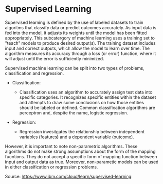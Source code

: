 # Supervised Learning

Supervised learning is defined by the use of labeled datasets to train algoritms that classify data or predict outcomes accurately. As input data is fed into the model, it adjusts its weights until the model has been fitted appropriately.
This subcatergory of machine learning uses a training set to "teach" models to produce desired output(s). The training dataset includes input and correct outputs, which allow the model to learn over time. The algorithm measures its accuracy through a loss (or error) function, where it will adjust until the error is sufficiently minimized. 

Supervised machine learning can be split into two types of problems, classification and regression. 

- Classification:
    - Classification uses an algorithm to accurately assign test data into specific categories. It recognizes specific entities within the dataset and attempts to draw some conclusions on how those entities should be labeled or defined. Common classification algorithms are perceptron and, despite the name, logistic regression. 

- Regression:
    - Regression invesitgates the relationship between independent variables (features) and a dependent variable (outcome).  

However, it is important to note non-parametric algorithms. These algorithms do not make strong assumptions about the form of the mapping fucntions. They do not accept a specific form of mapping function between input and output data as true. Moreover, non-parametic models can be used in either classification or regression problems. 


Source: 
https://www.ibm.com/cloud/learn/supervised-learning
